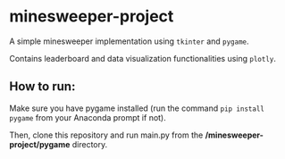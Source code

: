 # minesweeper-project
A simple minesweeper implementation using `tkinter` and `pygame`.

Contains leaderboard and data visualization functionalities using `plotly`.

## How to run:
Make sure you have pygame installed (run the command `pip install pygame` from your Anaconda prompt if not).

Then, clone this repository and run main.py from the **/minesweeper-project/pygame** directory.
